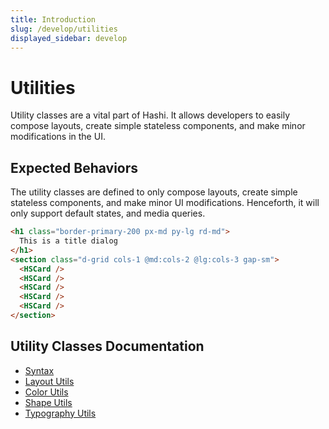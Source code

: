 ```yaml
---
title: Introduction
slug: /develop/utilities
displayed_sidebar: develop
---
```

# Utilities
Utility classes are a vital part of Hashi. It allows developers to easily compose layouts, create simple stateless
components, and make minor modifications in the UI.

## Expected Behaviors
The utility classes are defined to only compose layouts, create simple stateless components, and make minor UI
modifications. Henceforth, it will only support default states, and media queries.

```html
<h1 class="border-primary-200 px-md py-lg rd-md">
  This is a title dialog
</h1>
<section class="d-grid cols-1 @md:cols-2 @lg:cols-3 gap-sm">
  <HSCard />
  <HSCard />
  <HSCard />
  <HSCard />
  <HSCard />
</section>
```

## Utility Classes Documentation
- [Syntax](syntax.md)
- [Layout Utils](layout-utils.md)
- [Color Utils](color-utils.md)
- [Shape Utils](shape-utils.md)
- [Typography Utils](typography-utils.md)